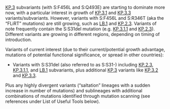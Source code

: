 

<u id='KP_3'>KP.3</u> subvariants (with S:F456L and S:Q493E) are starting to dominate more now, with a particular interest in growth of <u id='KP_3_1'>KP.3.1</u> and <u id='KP_3_3'>KP.3.3</u> variants/subvariants. However, variants with S:F456L and S:R346T (aka the “FLiRT” mutations) are still growing, such as <u id='LB_1'>LB.1</u> and <u id='KP_2_3'>KP.2.3</u>. Variants of note frequently contain the S:S31del mutation (e.g. <u id='KP_3_1_1'>KP.3.1.1</u> and <u id='KP_2_3'>KP.2.3</u>). Different variants are growing in different regions, depending on timing of introduction.



Variants of current interest (due to their current/potential growth advantage, mutations of potential functional significance, or spread in other countries):



* Variants with S:S31del (also referred to as S:S31-) including <u id='KP_2_3'>KP.2.3</u>, <u id='KP_3_1_1'>KP.3.1.1</u>, and <u id='LB_1'>LB.1</u> subvariants, plus additional <u id='KP_3'>KP.3</u> variants like <u id='KP_3_2'>KP.3.2</u> and <u id='KP_3_3'>KP.3.3</u>.

Plus any highly divergent variants (“saltation” lineages with a sudden increase in number of mutations) and sublineages with additional combinations of mutations identified through mutation scanning (see references under List of Useful Tools below).


<!-- edited -->